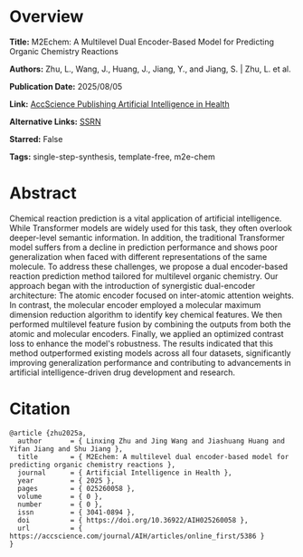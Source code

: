 # Overview
**Title:**
M2Echem: A Multilevel Dual Encoder-Based Model for Predicting Organic Chemistry Reactions

**Authors:**
Zhu, L., Wang, J., Huang, J., Jiang, Y., and Jiang, S. |
Zhu, L. et al.

**Publication Date:**
2025/08/05

**Link:**
[AccScience Publishing Artificial Intelligence in Health](https://accscience.com/journal/AIH/articles/online_first/5386)

**Alternative Links:**
[SSRN](https://papers.ssrn.com/sol3/papers.cfm?abstract_id=5111367)

**Starred:**
False

**Tags:**
single-step-synthesis, template-free, m2e-chem


# Abstract
Chemical reaction prediction is a vital application of artificial intelligence.
While Transformer models are widely used for this task, they often overlook deeper-level semantic information.
In addition, the traditional Transformer model suffers from a decline in prediction performance and shows poor generalization when faced with different representations of the same molecule.
To address these challenges, we propose a dual encoder-based reaction prediction method tailored for multilevel organic chemistry.
Our approach began with the introduction of synergistic dual-encoder architecture: The atomic encoder focused on inter-atomic attention weights.
In contrast, the molecular encoder employed a molecular maximum dimension reduction algorithm to identify key chemical features.
We then performed multilevel feature fusion by combining the outputs from both the atomic and molecular encoders.
Finally, we applied an optimized contrast loss to enhance the model's robustness.
The results indicated that this method outperformed existing models across all four datasets, significantly improving generalization performance and contributing to advancements in artificial intelligence-driven drug development and research.


# Citation
```
@article {zhu2025a,
  author       = { Linxing Zhu and Jing Wang and Jiashuang Huang and Yifan Jiang and Shu Jiang },
  title        = { M2Echem: A multilevel dual encoder-based model for predicting organic chemistry reactions },
  journal      = { Artificial Intelligence in Health },
  year         = { 2025 },
  pages        = { 025260058 },
  volume       = { 0 },
  number       = { 0 },
  issn         = { 3041-0894 },
  doi          = { https://doi.org/10.36922/AIH025260058 },
  url          = { https://accscience.com/journal/AIH/articles/online_first/5386 }
}
```
